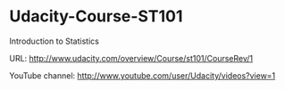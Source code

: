 Udacity-Course-ST101
====================

Introduction to Statistics

URL: http://www.udacity.com/overview/Course/st101/CourseRev/1

YouTube channel: http://www.youtube.com/user/Udacity/videos?view=1